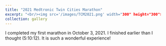 ```yaml
---
title: "2021 Medtronic Twin Cities Marathon"
excerpt: "<br/><img src='/images/TCM2021.png' width="300" height="300">"
collection: gallery
---
```


I completed my first marathon in October 3, 2021. I finished earlier than I thought (5:10:12). It is such a wonderful experience!